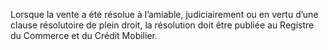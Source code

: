 Lorsque la vente a été résolue à l’amiable, judiciairement ou en vertu d’une clause
résolutoire de plein droit, la résolution doit être publiée au Registre du Commerce et du Crédit
Mobilier.